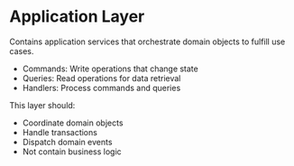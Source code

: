 # Application Layer

Contains application services that orchestrate domain objects to fulfill use cases.
- Commands: Write operations that change state
- Queries: Read operations for data retrieval
- Handlers: Process commands and queries

This layer should:
- Coordinate domain objects
- Handle transactions
- Dispatch domain events
- Not contain business logic